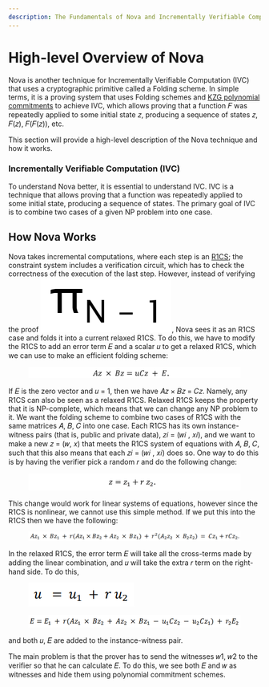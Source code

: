 ```yaml
---
description: The Fundamentals of Nova and Incrementally Verifiable Computation
---
```


# High-level Overview of Nova

Nova is another technique for Incrementally Verifiable Computation (IVC) that uses a cryptographic primitive called a Folding scheme. In simple terms, it is a proving system that uses Folding schemes and [KZG polynomial commitments](vector-and-kzg-polynomial-commitments.md#what-are-kzg-polynomial-commitments) to achieve IVC, which allows proving that a function 𝐹 was repeatedly applied to some initial state 𝑧, producing a sequence of states 𝑧, 𝐹(𝑧), 𝐹(𝐹(𝑧)), etc.

This section will provide a high-level description of the Nova technique and how it works.

### Incrementally Verifiable Computation (IVC)

To understand Nova better, it is essential to understand IVC. IVC is a technique that allows proving that a function was repeatedly applied to some initial state, producing a sequence of states. The primary goal of IVC is to combine two cases of a given NP problem into one case.

## How Nova Works

Nova takes incremental computations, where each step is an [R1CS](understanding-r1cs-rank-one-constraint-systems.md#what-is-r1cs); the constraint system includes a verification circuit, which has to check the correctness of the execution of the last step. However, instead of verifying the proof <img src="../../.gitbook/assets/Screenshot 2023-04-25 213940 (1).png" alt="" data-size="line">, Nova sees it as an R1CS case and folds it into a current relaxed R1CS. To do this, we have to modify the R1CS to add an error term 𝐸 and a scalar 𝑢 to get a relaxed R1CS, which we can use to make an efficient folding scheme:

<figure><img src="../../.gitbook/assets/image (14).png" alt=""><figcaption></figcaption></figure>

If 𝐸 is the zero vector and 𝑢 = 1, then we have 𝐴𝑧 × 𝐵𝑧 = 𝐶𝑧. Namely, any R1CS can also be seen as a relaxed R1CS. Relaxed R1CS keeps the property that it is NP-complete, which means that we can change any NP problem to it. We want the folding scheme to combine two cases of R1CS with the same matrices 𝐴, 𝐵, 𝐶 into one case. Each R1CS has its own instance-witness pairs (that is, public and private data), 𝑧𝑖 = (𝑤𝑖 , 𝑥𝑖), and we want to make a new 𝑧 = (𝑤, 𝑥) that meets the R1CS system of equations with 𝐴, 𝐵, 𝐶, such that this also means that each 𝑧𝑖 = (𝑤𝑖 , 𝑥𝑖) does so. One way to do this is by having the verifier pick a random 𝑟 and do the following change:

<figure><img src="../../.gitbook/assets/image (61).png" alt=""><figcaption></figcaption></figure>

This change would work for linear systems of equations, however since the R1CS is nonlinear, we cannot use this simple method. If we put this into the R1CS then we have the following:

<figure><img src="../../.gitbook/assets/image (47).png" alt=""><figcaption></figcaption></figure>

In the relaxed R1CS, the error term 𝐸 will take all the cross-terms made by adding the linear combination, and 𝑢 will take the extra 𝑟 term on the right-hand side. To do this,

<figure><img src="../../.gitbook/assets/image (41).png" alt=""><figcaption></figcaption></figure>

<figure><img src="../../.gitbook/assets/image (16).png" alt=""><figcaption></figcaption></figure>

and both 𝑢, 𝐸 are added to the instance-witness pair.

The main problem is that the prover has to send the witnesses 𝑤1, 𝑤2 to the verifier so that he can calculate 𝐸. To do this, we see both 𝐸 and 𝑤 as witnesses and hide them using polynomial commitment schemes.
